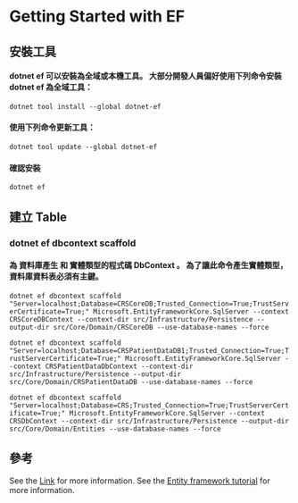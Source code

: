 # Getting Started with EF

## 安裝工具

#### dotnet ef 可以安裝為全域或本機工具。 大部分開發人員偏好使用下列命令安裝 dotnet ef 為全域工具：

`dotnet tool install --global dotnet-ef`

#### 使用下列命令更新工具：

`dotnet tool update --global dotnet-ef`

#### 確認安裝

`dotnet ef`

## 建立 Table

### dotnet ef dbcontext scaffold

#### 為 資料庫產生 和 實體類型的程式碼 DbContext 。 為了讓此命令產生實體類型，資料庫資料表必須有主鍵。

`dotnet ef dbcontext scaffold "Server=localhost;Database=CRSCoreDB;Trusted_Connection=True;TrustServerCertificate=True;" Microsoft.EntityFrameworkCore.SqlServer --context CRSCoreDBContext --context-dir src/Infrastructure/Persistence --output-dir src/Core/Domain/CRSCoreDB --use-database-names --force`

`dotnet ef dbcontext scaffold "Server=localhost;Database=CRSPatientDataDB1;Trusted_Connection=True;TrustServerCertificate=True;" Microsoft.EntityFrameworkCore.SqlServer --context CRSPatientDataDbContext --context-dir src/Infrastructure/Persistence --output-dir src/Core/Domain/CRSPatientDataDB --use-database-names --force`

`dotnet ef dbcontext scaffold "Server=localhost;Database=CRS;Trusted_Connection=True;TrustServerCertificate=True;" Microsoft.EntityFrameworkCore.SqlServer --context CRSDbContext --context-dir src/Infrastructure/Persistence --output-dir src/Core/Domain/Entities --use-database-names --force`

## 參考

See the [Link](https://docs.microsoft.com/zh-tw/ef/core/cli/dotnet) for more information.
See the [Entity framework tutorial](https://www.entityframeworktutorial.net/code-first/setup-entity-framework-code-first-environment.aspx) for more information.
